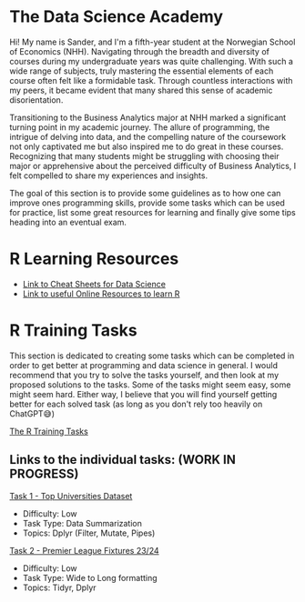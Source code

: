 # The Data Science Academy

Hi! My name is Sander, and I'm a fifth-year student at the Norwegian School of Economics (NHH). Navigating through the breadth and diversity of courses during my undergraduate years was quite challenging. With such a wide range of subjects, truly mastering the essential elements of each course often felt like a formidable task. Through countless interactions with my peers, it became evident that many shared this sense of academic disorientation.

Transitioning to the Business Analytics major at NHH marked a significant turning point in my academic journey. The allure of programming, the intrigue of delving into data, and the compelling nature of the coursework not only captivated me but also inspired me to do great in these courses. Recognizing that many students might be struggling with choosing their major or apprehensive about the perceived difficulty of Business Analytics, I felt compelled to share my experiences and insights.

The goal of this section is to provide some guidelines as to how one can improve ones programming skills, provide some tasks which can be used for practice, list some great resources for learning and finally give some tips heading into an eventual exam.

# R Learning Resources

- [Link to Cheat Sheets for Data Science](https://github.com/sander-ed/nhh-course-help/tree/main/GUIDES/Data-Science-Academy/R-Learning-Resources/Cheat-Sheets)
- [Link to useful Online Resources to learn R](https://github.com/sander-ed/nhh-course-help/blob/main/GUIDES/Data-Science-Academy/R-Learning-Resources/Learning-Platforms/README.md)

# R Training Tasks

This section is dedicated to creating some tasks which can be completed in order to get better at programming and data science in general. I would recommend that you try to solve the tasks yourself, and then look at my proposed solutions to the tasks. Some of the tasks might seem easy, some might seem hard. Either way, I believe that you will find yourself getting better for each solved task (as long as you don't rely too heavily on ChatGPT😅)

[The R Training Tasks](https://github.com/sander-ed/nhh-course-help/tree/main/GUIDES/Data-Science-Academy/R-Training-Tasks)

## Links to the individual tasks: (WORK IN PROGRESS)

[Task 1 - Top Universities Dataset](https://github.com/sander-ed/nhh-course-help/tree/main/GUIDES/Data-Science-Academy/R-Training-Tasks/Task1-Top-Unis)

- Difficulty: Low
- Task Type: Data Summarization
- Topics: Dplyr (Filter, Mutate, Pipes)

[Task 2 - Premier League Fixtures 23/24](https://github.com/sander-ed/nhh-course-help/tree/main/GUIDES/Data-Science-Academy/R-Training-Tasks/Task2-PremierLeague-23-24)

- Difficulty: Low
- Task Type: Wide to Long formatting
- Topics: Tidyr, Dplyr
